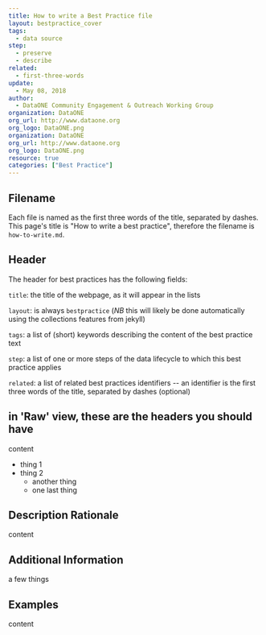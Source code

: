 ```yaml
---
title: How to write a Best Practice file
layout: bestpractice_cover
tags:
  - data source
step:
  - preserve
  - describe
related:
  - first-three-words
update:
  - May 08, 2018
author:
  - DataONE Community Engagement & Outreach Working Group
organization: DataONE
org_url: http://www.dataone.org
org_logo: DataONE.png
organization: DataONE
org_url: http://www.dataone.org
org_logo: DataONE.png
resource: true
categories: ["Best Practice"]
---
```


## Filename

Each file is named as the first three words of the title, separated by dashes.
This page's title is "How to write a best practice", therefore the filename is
`how-to-write.md`.

## Header

The header for best practices has the following fields:

`title`: the title of the webpage, as it will appear in the lists

`layout`: is always `bestpractice` (*NB* this will likely be done automatically using the collections features from jekyll)

`tags`: a list of (short) keywords describing the content of the best practice text

`step`: a list of one or more steps of the data lifecycle to which this best practice applies

`related`: a list of related best practices identifiers -- an identifier is the first three words of the title, separated by dashes (optional)

## in 'Raw' view, these are the headers you should have

content
- thing 1
- thing 2
  - another thing
  - one last thing

## Description Rationale

content

## Additional Information

a few things

## Examples

content
